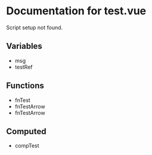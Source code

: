 # Documentation for test.vue

Script setup not found.

## Variables
- msg
- testRef

## Functions
- fnTest
- fnTestArrow
- fnTestArrow

## Computed
- compTest
